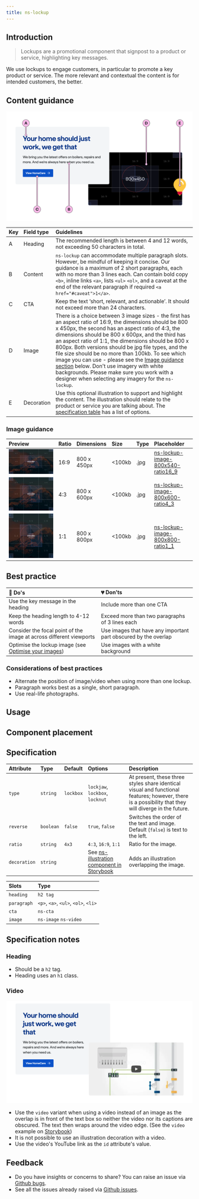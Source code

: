 ```yaml
---
title: ns-lockup
---
```


## Introduction

> Lockups are a promotional component that signpost to a product or service, highlighting key messages.

We use lockups to engage customers, in particular to promote a key product or service. The more relevant and contextual the content is for intended customers, the better.

## Content guidance

![Lockup - Lockjaw](../../../assets/ns-lockup/content-guidance.webp)

| Key | Field type | Guidelines |
| :--- | :--- | :--- |
| A | Heading | The recommended length is between 4 and 12 words, not exceeding 50 characters in total. |
| B | Content | `ns-lockup` can accommodate multiple paragraph slots. However, be mindful of keeping it concise. Our guidance is a maximum of 2 short paragraphs, each with no more than 3 lines each. Can contain bold copy `<b>`, inline links `<a>`,  lists `<ul>` `<ol>`, and a caveat at the end of the relevant paragraph if required `<a href="#caveat">1</a>`. |
| C | CTA | Keep the text ‘short, relevant, and actionable’. It should not exceed more than 24 characters. |
| D | Image | There is a choice between 3 image sizes - the first has an aspect ratio of 16:9, the dimensions should be 800 x 450px, the second has an aspect ratio of 4:3, the dimensions should be 800 x 600px, and the third has an aspect ratio of 1:1, the dimensions should be 800 x 800px. Both versions should be jpg file types, and the file size should be no more than 100kb. To see which image you can use - please see the [Image guidance section](#image-guidance) below. Don't use imagery with white backgrounds. Please make sure you work with a designer when selecting any imagery for the `ns-lockup`. |
| E | Decoration | Use this optional illustration to support and highlight the content. The illustration should relate to the product or service you are talking about. The [specification table](#specification) has a list of options. |

### Image guidance

| Preview | Ratio | Dimensions | Size | Type | Placeholder |
| :--- | :--- | :--- | :--- | :--- | :--- |
| ![ns-lockup-image-16_9](../../../assets/ns-lockup/ns-lockup-image-800x540-ratio16_9.jpg) | 16:9 | 800 x 450px | &lt;100kb | .jpg | [ns-lockup-image-800x540-ratio16_9](../../../assets/ns-lockup/ns-lockup-image-800x540-ratio16_9.jpg) |
| ![ns-lockup-image-4_3](../../../assets/ns-lockup/ns-lockup-image-800x600-ratio4_3.jpg) | 4:3 | 800 x 600px | &lt;100kb | .jpg | [ns-lockup-image-800x600-ratio4_3](../../../assets/ns-lockup/ns-lockup-image-800x600-ratio4_3.jpg) |
| ![ns-lockup-image-1_1](../../../assets/ns-lockup/ns-lockup-image-800x800-ratio1_1.jpg) | 1:1 | 800 x 800px | &lt;100kb | .jpg | [ns-lockup-image-800x800-ratio1_1](../../../assets/ns-lockup/ns-lockup-image-800x800-ratio1_1.jpg) |


## Best practice

| 💚 Do's | 💔 Don'ts |
| :--- | :--- |
| Use the key message in the heading | Include more than one CTA |
| Keep the heading length to 4-12 words | Exceed more than two paragraphs of 3 lines each |
| Consider the focal point of the image at across different viewports | Use images that have any important part obscured by the overlap |
| Optimise the lockup image (see [Optimise your images](https://nucleus.design/docs/foundations/photography#optimise-your-images)) | Use images with a white background |

### Considerations of best practices

* Alternate the position of image/video when using more than one lockup.
* Paragraph works best as a single, short paragraph.
* Use real-life photographs.

## Usage

<StorybookStory story="components-ns-lockup--lockbox"></StorybookStory>

## Component placement

<ComponentPlacement component="ns-lockup" parentComponents="ns-panel"></ComponentPlacement>

## Specification

| Attribute    | Type                | Default   | Options   | Description |
| :--- | :--- | :--- | :--- | :--- |
| `type` | `string` | `lockbox` | `lockjaw`, `lockbox`, `locknut` | At present, these three styles share identical visual and functional features; however, there is a possibility that they will diverge in the future. |
| `reverse` | `boolean` | `false` |`true`, `false`| Switches the order of the text and image. Default (`false`) is text to the left. |
| `ratio` | `string` | `4x3` | `4:3`, `16:9`, `1:1` | Ratio for the image. |
| `decoration` | `string` |  | See [ns-illustration component in Storybook](https://britishgas.co.uk/nucleus/demo/index.html?path=/story/ns-illustration--standard) | Adds an illustration overlapping the image. |

| Slots | Type |
| :--- | :--- |
| `heading` | `h2 tag`                             |
| `paragraph` | `<p>`, `<a>`, `<ul>`, `<ol>`, `<li>` |
| `cta` | `ns-cta` |
| `image` | `ns-image` `ns-video` |

## Specification notes

### Heading

* Should be a `h2` tag.
* Heading uses an `h1` class.

### Video

![ns-lockup-with-video-overlap](../../../assets/ns-lockup/video.webp)

* Use the `video` variant when using a video instead of an image as the overlap is in front of the text box so neither the video nor its captions are obscured. The text then wraps around the video edge. (See the `video` example on [Storybook](https://www.britishgas.co.uk/nucleus/demo/index.html?path=/story/components-ns-lockup--video))
* It is not possible to use an illustration decoration with a video.
* Use the video's YouTube link as the `id` attribute's value.

## Feedback

* Do you have insights or concerns to share? You can raise an issue via [Github bugs](https://github.com/ConnectedHomes/nucleus/issues/new?assignees=&labels=Bug&template=a--bug-report.md&title=[bug]%20[ns-lockup]).
* See all the issues already raised via [Github issues](https://github.com/connectedHomes/nucleus/issues?utf8=%E2%9C%93&q=is%3Aopen+is%3Aissue+label%3ABug+ns-lockup).

<PageFooter></PageFooter>
